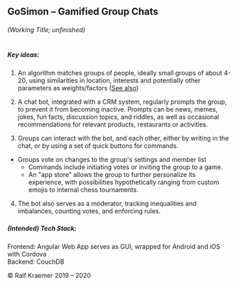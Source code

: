 ## GoSimon – Gamified Group Chats  
###### (Working Title; unfinished)
#  
##### Key ideas:  

1. An algorithm matches groups of people, ideally small groups of about 4-20, using similarities in location, interests and potentially other parameters as weights/factors ([See also](https://github.com/Ralf-Kraemer/Matching-Algo-Sandbox-Prototype))  

2. A chat bot, integrated with a CRM system, regularly prompts the group, to prevent it from becoming inactive.
Prompts can be news, memes, jokes, fun facts, discussion topics, and riddles, as well as occasional recommendations for relevant products, restaurants or activities.

3. Groups can interact with the bot, and each other, either by writing in the chat, or by using a set of quick buttons for commands.
  * Groups vote on changes to the group's settings and member list
	* Commands include initiating votes or inviting the group to a game.
	* An "app store" allows the group to further personalize its experience, with possibilities hypothetically ranging from custom emojis to internal chess tournaments.

4. The bot also serves as a moderator, tracking inequalities and imbalances, counting votes, and enforcing rules.



###

##### (Intended) Tech Stack:
  
Frontend: Angular Web App serves as GUI, wrapped for Android and iOS with Cordova  
Backend: CouchDB
  
© Ralf Kraemer 2019 – 2020